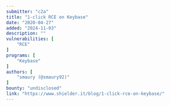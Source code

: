```yaml
---
submitter: "c2a"
title: "1-click RCE on Keybase"
date: "2020-04-27"
added: "2024-11-03"
description: ""
vulnerabilities: [
    "RCE"
]
programs: [
    "Keybase"
]
authors: [
    "smaury (@smaury92)"
]
bounty: "undisclosed"
link: "https://www.shielder.it/blog/1-click-rce-on-keybase/"
---
```




